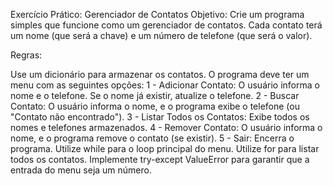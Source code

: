 Exercício Prático: Gerenciador de Contatos
Objetivo: Crie um programa simples que funcione como um gerenciador de contatos. Cada contato terá um nome (que será a chave) e um número de telefone (que será o valor).

Regras:

Use um dicionário para armazenar os contatos.
O programa deve ter um menu com as seguintes opções:
1 - Adicionar Contato: O usuário informa o nome e o telefone. Se o nome já existir, atualize o telefone.
2 - Buscar Contato: O usuário informa o nome, e o programa exibe o telefone (ou "Contato não encontrado").
3 - Listar Todos os Contatos: Exibe todos os nomes e telefones armazenados.
4 - Remover Contato: O usuário informa o nome, e o programa remove o contato (se existir).
5 - Sair: Encerra o programa.
Utilize while para o loop principal do menu.
Utilize for para listar todos os contatos.
Implemente try-except ValueError para garantir que a entrada do menu seja um número.
